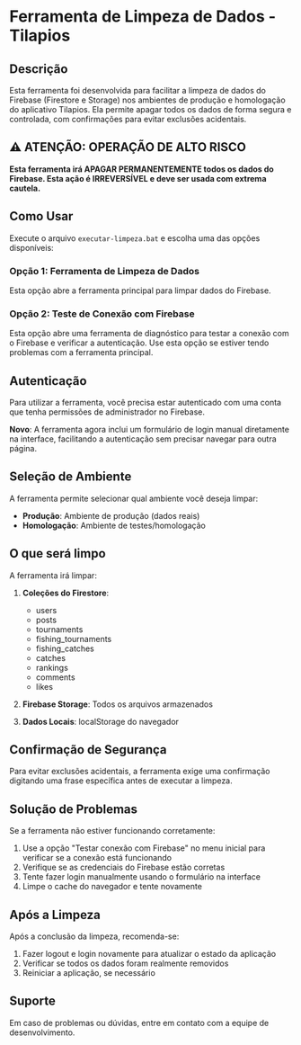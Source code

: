 # Ferramenta de Limpeza de Dados - Tilapios

## Descrição

Esta ferramenta foi desenvolvida para facilitar a limpeza de dados do Firebase (Firestore e Storage) nos ambientes de produção e homologação do aplicativo Tilapios. Ela permite apagar todos os dados de forma segura e controlada, com confirmações para evitar exclusões acidentais.

## ⚠️ ATENÇÃO: OPERAÇÃO DE ALTO RISCO

**Esta ferramenta irá APAGAR PERMANENTEMENTE todos os dados do Firebase. Esta ação é IRREVERSÍVEL e deve ser usada com extrema cautela.**

## Como Usar

Execute o arquivo `executar-limpeza.bat` e escolha uma das opções disponíveis:

### Opção 1: Ferramenta de Limpeza de Dados

Esta opção abre a ferramenta principal para limpar dados do Firebase.

### Opção 2: Teste de Conexão com Firebase

Esta opção abre uma ferramenta de diagnóstico para testar a conexão com o Firebase e verificar a autenticação. Use esta opção se estiver tendo problemas com a ferramenta principal.

## Autenticação

Para utilizar a ferramenta, você precisa estar autenticado com uma conta que tenha permissões de administrador no Firebase.

**Novo**: A ferramenta agora inclui um formulário de login manual diretamente na interface, facilitando a autenticação sem precisar navegar para outra página.

## Seleção de Ambiente

A ferramenta permite selecionar qual ambiente você deseja limpar:

- **Produção**: Ambiente de produção (dados reais)
- **Homologação**: Ambiente de testes/homologação

## O que será limpo

A ferramenta irá limpar:

1. **Coleções do Firestore**:
   - users
   - posts
   - tournaments
   - fishing_tournaments
   - fishing_catches
   - catches
   - rankings
   - comments
   - likes

2. **Firebase Storage**: Todos os arquivos armazenados

3. **Dados Locais**: localStorage do navegador

## Confirmação de Segurança

Para evitar exclusões acidentais, a ferramenta exige uma confirmação digitando uma frase específica antes de executar a limpeza.

## Solução de Problemas

Se a ferramenta não estiver funcionando corretamente:

1. Use a opção "Testar conexão com Firebase" no menu inicial para verificar se a conexão está funcionando
2. Verifique se as credenciais do Firebase estão corretas
3. Tente fazer login manualmente usando o formulário na interface
4. Limpe o cache do navegador e tente novamente

## Após a Limpeza

Após a conclusão da limpeza, recomenda-se:

1. Fazer logout e login novamente para atualizar o estado da aplicação
2. Verificar se todos os dados foram realmente removidos
3. Reiniciar a aplicação, se necessário

## Suporte

Em caso de problemas ou dúvidas, entre em contato com a equipe de desenvolvimento.
